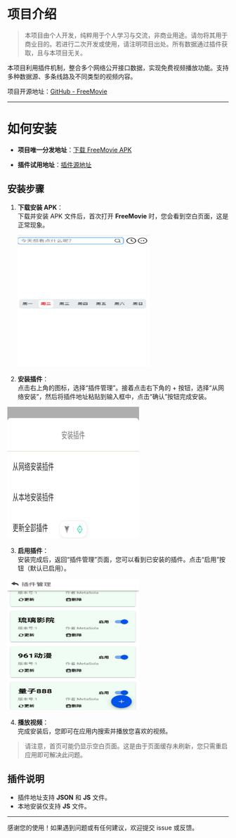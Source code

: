 # 项目介绍

> 本项目由个人开发，纯粹用于个人学习与交流，非商业用途。请勿将其用于商业目的。若进行二次开发或使用，请注明项目出处。所有数据通过插件获取，且与本项目无关。

本项目利用插件机制，整合多个网络公开接口数据，实现免费视频播放功能。支持多种数据源、多条线路及不同类型的视频内容。

项目开源地址：[GitHub - FreeMovie](https://github.com/ss-sola/FreeMovie)

---

# 如何安装

- **项目唯一分发地址**：[下载 FreeMovie APK](https://blog.metasola.cn/freemovie/FreeMovie.apk)

- **插件试用地址**：[插件源地址](https://blog.metasola.cn/freemovie/source.json)

## 安装步骤

1. **下载安装 APK**：  
   下载并安装 APK 文件后，首次打开 **FreeMovie** 时，您会看到空白页面，这是正常现象。

   <img src="./image.png" alt="alt text" width="300" height="300" />

2. **安装插件**：  
   点击右上角的图标，选择“插件管理”。接着点击右下角的 + 按钮，选择“从网络安装”，然后将插件地址粘贴到输入框中，点击“确认”按钮完成安装。

  <img src="./image-1.png" alt="alt text" width="300" height="300" />

3. **启用插件**：  
   安装完成后，返回“插件管理”页面，您可以看到已安装的插件。点击“启用”按钮（默认已启用）。

<img src="./image-2.png" alt="alt text" width="300" height="300" />

4. **播放视频**：  
   完成安装后，您即可在应用内搜索并播放您喜欢的视频。

> 请注意，首页可能仍显示空白页面。这是由于页面缓存未刷新，您只需重启应用即可解决此问题。

## 插件说明

- 插件地址支持 **JSON** 和 **JS** 文件。
- 本地安装仅支持 **JS** 文件。

---

感谢您的使用！如果遇到问题或有任何建议，欢迎提交 issue 或反馈。
